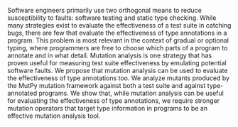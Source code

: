 Software engineers primarily use two orthogonal means to reduce susceptibility
to faults: software testing and static type checking. While many strategies
exist to evaluate the effectiveness of a test suite in catching bugs, there are
few that evaluate the effectiveness of type annotations in a program. This
problem is most relevant in the context of gradual or optional typing, where
programmers are free to choose which parts of a program to annotate and in what
detail. Mutation analysis is one strategy that has proven useful for measuring
test suite effectiveness by emulating potential software faults. We propose
that mutation analysis can be used to evaluate the effectiveness of type
annotations too. We analyze mutants produced by the MutPy mutation framework
against both a test suite and against type-annotated programs. We show that,
while mutation analysis can be useful for evaluating the effectiveness of type
annotations, we require stronger mutation operators that target type
information in programs to be an effective mutation analysis tool.
